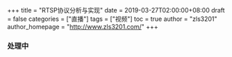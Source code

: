 +++
title = "RTSP协议分析与实现"
date = 2019-03-27T02:00:00+08:00
draft = false
categories = ["直播"]
tags = ["视频"]
toc = true
author = "zls3201"
author_homepage =  "http://www.zls3201.com/"
+++

### 处理中